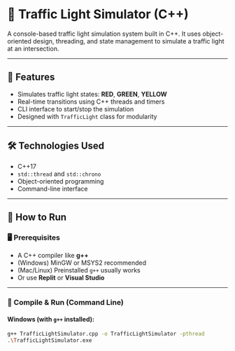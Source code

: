 # 🚦 Traffic Light Simulator (C++)

A console-based traffic light simulation system built in C++. It uses object-oriented design, threading, and state management to simulate a traffic light at an intersection.

---

## 📌 Features

- Simulates traffic light states: **RED**, **GREEN**, **YELLOW**
- Real-time transitions using C++ threads and timers
- CLI interface to start/stop the simulation
- Designed with `TrafficLight` class for modularity

---

## 🛠️ Technologies Used

- C++17
- `std::thread` and `std::chrono`
- Object-oriented programming
- Command-line interface

---

## 🚀 How to Run

### 🖥️ Prerequisites

- A C++ compiler like **g++**
- (Windows) MinGW or MSYS2 recommended
- (Mac/Linux) Preinstalled `g++` usually works
- Or use **Replit** or **Visual Studio**

---

### 🧪 Compile & Run (Command Line)

#### Windows (with `g++` installed):
```bash
g++ TrafficLightSimulator.cpp -o TrafficLightSimulator -pthread
.\TrafficLightSimulator.exe
